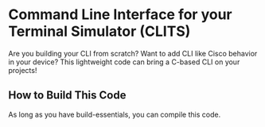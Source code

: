 # Command Line Interface for your Terminal Simulator (CLITS)

Are you building your CLI from scratch? Want to add CLI like Cisco behavior in your device? This lightweight code can bring a C-based CLI on your projects!

## How to Build This Code

As long as you have build-essentials, you can compile this code.
